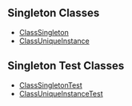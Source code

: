 ## Singleton Classes
- [ClassSingleton](src/main/java/com/example/td1/ClassSingleton.java)
- [ClassUniqueInstance](src/main/java/com/example/td1/ClassUniqueInstance.java)
## Singleton Test Classes
- [ClassSingletonTest](src/test/java/com/example/td1/ClassSingletonTest.java)
- [ClassUniqueInstanceTest](src/test/java/com/example/td1/ClassUniqueInstanceTest.java)
